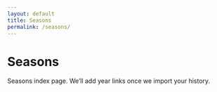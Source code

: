```yaml
---
layout: default
title: Seasons
permalink: /seasons/
---
```


# Seasons
<p>Seasons index page. We’ll add year links once we import your history.</p>
